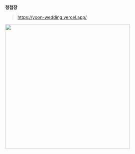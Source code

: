 **청첩장**

> https://yoon-wedding.vercel.app/

<img src="https://yoon-wedding.vercel.app/_astro/main.B0oBRbYj_2677rA.webp" style="width:400px" />

